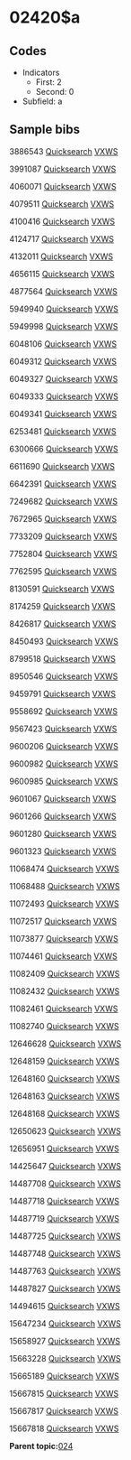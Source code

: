 # 02420$a

## Codes

-   Indicators
    -   First: 2
    -   Second: 0
-   Subfield: a

## Sample bibs

3886543 [Quicksearch](https://search.library.yale.edu/catalog/3886543) [VXWS](http://prodorbis.library.yale.edu:7014/vxws/GetHoldingsService?bibId=3886543)

3991087 [Quicksearch](https://search.library.yale.edu/catalog/3991087) [VXWS](http://prodorbis.library.yale.edu:7014/vxws/GetHoldingsService?bibId=3991087)

4060071 [Quicksearch](https://search.library.yale.edu/catalog/4060071) [VXWS](http://prodorbis.library.yale.edu:7014/vxws/GetHoldingsService?bibId=4060071)

4079511 [Quicksearch](https://search.library.yale.edu/catalog/4079511) [VXWS](http://prodorbis.library.yale.edu:7014/vxws/GetHoldingsService?bibId=4079511)

4100416 [Quicksearch](https://search.library.yale.edu/catalog/4100416) [VXWS](http://prodorbis.library.yale.edu:7014/vxws/GetHoldingsService?bibId=4100416)

4124717 [Quicksearch](https://search.library.yale.edu/catalog/4124717) [VXWS](http://prodorbis.library.yale.edu:7014/vxws/GetHoldingsService?bibId=4124717)

4132011 [Quicksearch](https://search.library.yale.edu/catalog/4132011) [VXWS](http://prodorbis.library.yale.edu:7014/vxws/GetHoldingsService?bibId=4132011)

4656115 [Quicksearch](https://search.library.yale.edu/catalog/4656115) [VXWS](http://prodorbis.library.yale.edu:7014/vxws/GetHoldingsService?bibId=4656115)

4877564 [Quicksearch](https://search.library.yale.edu/catalog/4877564) [VXWS](http://prodorbis.library.yale.edu:7014/vxws/GetHoldingsService?bibId=4877564)

5949940 [Quicksearch](https://search.library.yale.edu/catalog/5949940) [VXWS](http://prodorbis.library.yale.edu:7014/vxws/GetHoldingsService?bibId=5949940)

5949998 [Quicksearch](https://search.library.yale.edu/catalog/5949998) [VXWS](http://prodorbis.library.yale.edu:7014/vxws/GetHoldingsService?bibId=5949998)

6048106 [Quicksearch](https://search.library.yale.edu/catalog/6048106) [VXWS](http://prodorbis.library.yale.edu:7014/vxws/GetHoldingsService?bibId=6048106)

6049312 [Quicksearch](https://search.library.yale.edu/catalog/6049312) [VXWS](http://prodorbis.library.yale.edu:7014/vxws/GetHoldingsService?bibId=6049312)

6049327 [Quicksearch](https://search.library.yale.edu/catalog/6049327) [VXWS](http://prodorbis.library.yale.edu:7014/vxws/GetHoldingsService?bibId=6049327)

6049333 [Quicksearch](https://search.library.yale.edu/catalog/6049333) [VXWS](http://prodorbis.library.yale.edu:7014/vxws/GetHoldingsService?bibId=6049333)

6049341 [Quicksearch](https://search.library.yale.edu/catalog/6049341) [VXWS](http://prodorbis.library.yale.edu:7014/vxws/GetHoldingsService?bibId=6049341)

6253481 [Quicksearch](https://search.library.yale.edu/catalog/6253481) [VXWS](http://prodorbis.library.yale.edu:7014/vxws/GetHoldingsService?bibId=6253481)

6300666 [Quicksearch](https://search.library.yale.edu/catalog/6300666) [VXWS](http://prodorbis.library.yale.edu:7014/vxws/GetHoldingsService?bibId=6300666)

6611690 [Quicksearch](https://search.library.yale.edu/catalog/6611690) [VXWS](http://prodorbis.library.yale.edu:7014/vxws/GetHoldingsService?bibId=6611690)

6642391 [Quicksearch](https://search.library.yale.edu/catalog/6642391) [VXWS](http://prodorbis.library.yale.edu:7014/vxws/GetHoldingsService?bibId=6642391)

7249682 [Quicksearch](https://search.library.yale.edu/catalog/7249682) [VXWS](http://prodorbis.library.yale.edu:7014/vxws/GetHoldingsService?bibId=7249682)

7672965 [Quicksearch](https://search.library.yale.edu/catalog/7672965) [VXWS](http://prodorbis.library.yale.edu:7014/vxws/GetHoldingsService?bibId=7672965)

7733209 [Quicksearch](https://search.library.yale.edu/catalog/7733209) [VXWS](http://prodorbis.library.yale.edu:7014/vxws/GetHoldingsService?bibId=7733209)

7752804 [Quicksearch](https://search.library.yale.edu/catalog/7752804) [VXWS](http://prodorbis.library.yale.edu:7014/vxws/GetHoldingsService?bibId=7752804)

7762595 [Quicksearch](https://search.library.yale.edu/catalog/7762595) [VXWS](http://prodorbis.library.yale.edu:7014/vxws/GetHoldingsService?bibId=7762595)

8130591 [Quicksearch](https://search.library.yale.edu/catalog/8130591) [VXWS](http://prodorbis.library.yale.edu:7014/vxws/GetHoldingsService?bibId=8130591)

8174259 [Quicksearch](https://search.library.yale.edu/catalog/8174259) [VXWS](http://prodorbis.library.yale.edu:7014/vxws/GetHoldingsService?bibId=8174259)

8426817 [Quicksearch](https://search.library.yale.edu/catalog/8426817) [VXWS](http://prodorbis.library.yale.edu:7014/vxws/GetHoldingsService?bibId=8426817)

8450493 [Quicksearch](https://search.library.yale.edu/catalog/8450493) [VXWS](http://prodorbis.library.yale.edu:7014/vxws/GetHoldingsService?bibId=8450493)

8799518 [Quicksearch](https://search.library.yale.edu/catalog/8799518) [VXWS](http://prodorbis.library.yale.edu:7014/vxws/GetHoldingsService?bibId=8799518)

8950546 [Quicksearch](https://search.library.yale.edu/catalog/8950546) [VXWS](http://prodorbis.library.yale.edu:7014/vxws/GetHoldingsService?bibId=8950546)

9459791 [Quicksearch](https://search.library.yale.edu/catalog/9459791) [VXWS](http://prodorbis.library.yale.edu:7014/vxws/GetHoldingsService?bibId=9459791)

9558692 [Quicksearch](https://search.library.yale.edu/catalog/9558692) [VXWS](http://prodorbis.library.yale.edu:7014/vxws/GetHoldingsService?bibId=9558692)

9567423 [Quicksearch](https://search.library.yale.edu/catalog/9567423) [VXWS](http://prodorbis.library.yale.edu:7014/vxws/GetHoldingsService?bibId=9567423)

9600206 [Quicksearch](https://search.library.yale.edu/catalog/9600206) [VXWS](http://prodorbis.library.yale.edu:7014/vxws/GetHoldingsService?bibId=9600206)

9600982 [Quicksearch](https://search.library.yale.edu/catalog/9600982) [VXWS](http://prodorbis.library.yale.edu:7014/vxws/GetHoldingsService?bibId=9600982)

9600985 [Quicksearch](https://search.library.yale.edu/catalog/9600985) [VXWS](http://prodorbis.library.yale.edu:7014/vxws/GetHoldingsService?bibId=9600985)

9601067 [Quicksearch](https://search.library.yale.edu/catalog/9601067) [VXWS](http://prodorbis.library.yale.edu:7014/vxws/GetHoldingsService?bibId=9601067)

9601266 [Quicksearch](https://search.library.yale.edu/catalog/9601266) [VXWS](http://prodorbis.library.yale.edu:7014/vxws/GetHoldingsService?bibId=9601266)

9601280 [Quicksearch](https://search.library.yale.edu/catalog/9601280) [VXWS](http://prodorbis.library.yale.edu:7014/vxws/GetHoldingsService?bibId=9601280)

9601323 [Quicksearch](https://search.library.yale.edu/catalog/9601323) [VXWS](http://prodorbis.library.yale.edu:7014/vxws/GetHoldingsService?bibId=9601323)

11068474 [Quicksearch](https://search.library.yale.edu/catalog/11068474) [VXWS](http://prodorbis.library.yale.edu:7014/vxws/GetHoldingsService?bibId=11068474)

11068488 [Quicksearch](https://search.library.yale.edu/catalog/11068488) [VXWS](http://prodorbis.library.yale.edu:7014/vxws/GetHoldingsService?bibId=11068488)

11072493 [Quicksearch](https://search.library.yale.edu/catalog/11072493) [VXWS](http://prodorbis.library.yale.edu:7014/vxws/GetHoldingsService?bibId=11072493)

11072517 [Quicksearch](https://search.library.yale.edu/catalog/11072517) [VXWS](http://prodorbis.library.yale.edu:7014/vxws/GetHoldingsService?bibId=11072517)

11073877 [Quicksearch](https://search.library.yale.edu/catalog/11073877) [VXWS](http://prodorbis.library.yale.edu:7014/vxws/GetHoldingsService?bibId=11073877)

11074461 [Quicksearch](https://search.library.yale.edu/catalog/11074461) [VXWS](http://prodorbis.library.yale.edu:7014/vxws/GetHoldingsService?bibId=11074461)

11082409 [Quicksearch](https://search.library.yale.edu/catalog/11082409) [VXWS](http://prodorbis.library.yale.edu:7014/vxws/GetHoldingsService?bibId=11082409)

11082432 [Quicksearch](https://search.library.yale.edu/catalog/11082432) [VXWS](http://prodorbis.library.yale.edu:7014/vxws/GetHoldingsService?bibId=11082432)

11082461 [Quicksearch](https://search.library.yale.edu/catalog/11082461) [VXWS](http://prodorbis.library.yale.edu:7014/vxws/GetHoldingsService?bibId=11082461)

11082740 [Quicksearch](https://search.library.yale.edu/catalog/11082740) [VXWS](http://prodorbis.library.yale.edu:7014/vxws/GetHoldingsService?bibId=11082740)

12646628 [Quicksearch](https://search.library.yale.edu/catalog/12646628) [VXWS](http://prodorbis.library.yale.edu:7014/vxws/GetHoldingsService?bibId=12646628)

12648159 [Quicksearch](https://search.library.yale.edu/catalog/12648159) [VXWS](http://prodorbis.library.yale.edu:7014/vxws/GetHoldingsService?bibId=12648159)

12648160 [Quicksearch](https://search.library.yale.edu/catalog/12648160) [VXWS](http://prodorbis.library.yale.edu:7014/vxws/GetHoldingsService?bibId=12648160)

12648163 [Quicksearch](https://search.library.yale.edu/catalog/12648163) [VXWS](http://prodorbis.library.yale.edu:7014/vxws/GetHoldingsService?bibId=12648163)

12648168 [Quicksearch](https://search.library.yale.edu/catalog/12648168) [VXWS](http://prodorbis.library.yale.edu:7014/vxws/GetHoldingsService?bibId=12648168)

12650623 [Quicksearch](https://search.library.yale.edu/catalog/12650623) [VXWS](http://prodorbis.library.yale.edu:7014/vxws/GetHoldingsService?bibId=12650623)

12656951 [Quicksearch](https://search.library.yale.edu/catalog/12656951) [VXWS](http://prodorbis.library.yale.edu:7014/vxws/GetHoldingsService?bibId=12656951)

14425647 [Quicksearch](https://search.library.yale.edu/catalog/14425647) [VXWS](http://prodorbis.library.yale.edu:7014/vxws/GetHoldingsService?bibId=14425647)

14487708 [Quicksearch](https://search.library.yale.edu/catalog/14487708) [VXWS](http://prodorbis.library.yale.edu:7014/vxws/GetHoldingsService?bibId=14487708)

14487718 [Quicksearch](https://search.library.yale.edu/catalog/14487718) [VXWS](http://prodorbis.library.yale.edu:7014/vxws/GetHoldingsService?bibId=14487718)

14487719 [Quicksearch](https://search.library.yale.edu/catalog/14487719) [VXWS](http://prodorbis.library.yale.edu:7014/vxws/GetHoldingsService?bibId=14487719)

14487725 [Quicksearch](https://search.library.yale.edu/catalog/14487725) [VXWS](http://prodorbis.library.yale.edu:7014/vxws/GetHoldingsService?bibId=14487725)

14487748 [Quicksearch](https://search.library.yale.edu/catalog/14487748) [VXWS](http://prodorbis.library.yale.edu:7014/vxws/GetHoldingsService?bibId=14487748)

14487763 [Quicksearch](https://search.library.yale.edu/catalog/14487763) [VXWS](http://prodorbis.library.yale.edu:7014/vxws/GetHoldingsService?bibId=14487763)

14487827 [Quicksearch](https://search.library.yale.edu/catalog/14487827) [VXWS](http://prodorbis.library.yale.edu:7014/vxws/GetHoldingsService?bibId=14487827)

14494615 [Quicksearch](https://search.library.yale.edu/catalog/14494615) [VXWS](http://prodorbis.library.yale.edu:7014/vxws/GetHoldingsService?bibId=14494615)

15647234 [Quicksearch](https://search.library.yale.edu/catalog/15647234) [VXWS](http://prodorbis.library.yale.edu:7014/vxws/GetHoldingsService?bibId=15647234)

15658927 [Quicksearch](https://search.library.yale.edu/catalog/15658927) [VXWS](http://prodorbis.library.yale.edu:7014/vxws/GetHoldingsService?bibId=15658927)

15663228 [Quicksearch](https://search.library.yale.edu/catalog/15663228) [VXWS](http://prodorbis.library.yale.edu:7014/vxws/GetHoldingsService?bibId=15663228)

15665189 [Quicksearch](https://search.library.yale.edu/catalog/15665189) [VXWS](http://prodorbis.library.yale.edu:7014/vxws/GetHoldingsService?bibId=15665189)

15667815 [Quicksearch](https://search.library.yale.edu/catalog/15667815) [VXWS](http://prodorbis.library.yale.edu:7014/vxws/GetHoldingsService?bibId=15667815)

15667817 [Quicksearch](https://search.library.yale.edu/catalog/15667817) [VXWS](http://prodorbis.library.yale.edu:7014/vxws/GetHoldingsService?bibId=15667817)

15667818 [Quicksearch](https://search.library.yale.edu/catalog/15667818) [VXWS](http://prodorbis.library.yale.edu:7014/vxws/GetHoldingsService?bibId=15667818)

**Parent topic:**[024](../../tags/024/024.md)

